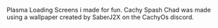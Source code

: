 Plasma Loading Screens i made for fun.
Cachy Spash Chad was made using a wallpaper created by SaberJ2X on the CachyOs discord.
